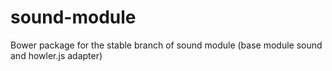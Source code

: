 sound-module
============

Bower package for the stable branch of sound module (base module sound and howler.js adapter)
